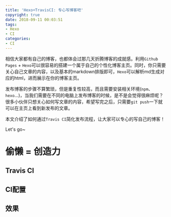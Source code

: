 ```yaml
---
title: 'Hexo+TravisCI: 专心写博客吧'
copyright: true
date: 2018-09-11 00:03:51
tags:
- Hexo
- CI
categories:
- CI
---
```


相信大家都有自己的博客，也都体会过那几天折腾博客的成就感。利用`Github Pages` + `Hexo`可以很容易的搭建一个属于自己的个性化博客主页。同时，你只需要关心自己文章的内容，以及基本的markdown排版即可，`Hexo`可以解析md生成对应的html，进而展示在你的博客主页。

发布博客的步骤不算繁琐，但是重复性较高，而且需要安装相关环境(`npm`、`hexo`...)，当我们需要在不同的电脑上发布博客的时候，是不是会觉得很麻烦呢？很多小伙伴只想关心如何写文章的内容，希望写完之后，只需要`git push`一下就可以在主页上看到新发布的文章。

本文介绍了如何通过`Travis CI`简化发布流程，让大家可以专心的写自己的博客！

Let's go~

<!-- more -->

# 偷懒 = 创造力

## Travis CI

## CI配置

## 效果
